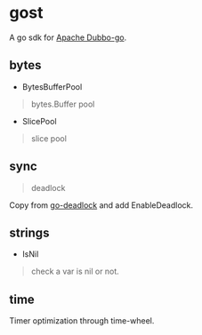 # gost

A go sdk for [Apache Dubbo-go](github.com/apache/dubbo-go).

## bytes

* BytesBufferPool
> bytes.Buffer pool

* SlicePool
> slice pool

## sync

> deadlock

Copy from [go-deadlock](https://github.com/sasha-s/go-deadlock) and add EnableDeadlock.

## strings

* IsNil 
> check a var is nil or not.

## time

Timer optimization through time-wheel.

